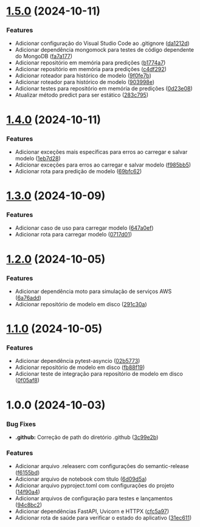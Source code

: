 # [1.5.0](https://github.com/ernane/case-machine-learning-engineer-pleno/compare/v1.4.0...v1.5.0) (2024-10-11)


### Features

* Adicionar configuração do Visual Studio Code ao .gitignore ([da1212d](https://github.com/ernane/case-machine-learning-engineer-pleno/commit/da1212d616bfca5f1c538fff0dcbdfbef86f0838))
* Adicionar dependência mongomock para testes de código dependente do MongoDB ([fa7a177](https://github.com/ernane/case-machine-learning-engineer-pleno/commit/fa7a1770346a878c9afd29d248f75b3401c0e348))
* Adicionar repositório em memória para predições ([b1774a7](https://github.com/ernane/case-machine-learning-engineer-pleno/commit/b1774a742e5f75b7d8b55f4d9d022dc02a0e4dc1))
* Adicionar repositório em memória para predições ([c4df292](https://github.com/ernane/case-machine-learning-engineer-pleno/commit/c4df292116e6d745f85e442896e7d797ca00ada4))
* Adicionar roteador para histórico de modelo ([9f0fe7b](https://github.com/ernane/case-machine-learning-engineer-pleno/commit/9f0fe7b52bd1c93c13d4122d45abc30c4ce794e7))
* Adicionar roteador para histórico de modelo ([903998e](https://github.com/ernane/case-machine-learning-engineer-pleno/commit/903998e3cb38d80c5c573a02b24ac26f02245044))
* Adicionar testes para repositório em memória de predições ([0d23e08](https://github.com/ernane/case-machine-learning-engineer-pleno/commit/0d23e08006d2e0114bd83d3ce5ea604990caf57d))
* Atualizar método predict para ser estático ([283c795](https://github.com/ernane/case-machine-learning-engineer-pleno/commit/283c7958ae8fa76f872d26687221c5222afdcdef))

# [1.4.0](https://github.com/ernane/case-machine-learning-engineer-pleno/compare/v1.3.0...v1.4.0) (2024-10-11)


### Features

* Adicionar exceções mais específicas para erros ao carregar e salvar modelo ([1eb7d28](https://github.com/ernane/case-machine-learning-engineer-pleno/commit/1eb7d28cecbc301bd57ba92d0b5d100738cfbd65))
* Adicionar exceções para erros ao carregar e salvar modelo ([f985bb5](https://github.com/ernane/case-machine-learning-engineer-pleno/commit/f985bb5e4800c6051fba68f5c796f08bcdd2b23d))
* Adicionar rota para predição de modelo ([69bfc62](https://github.com/ernane/case-machine-learning-engineer-pleno/commit/69bfc6221555500dc96514f932276fdb318f117e))

# [1.3.0](https://github.com/ernane/case-machine-learning-engineer-pleno/compare/v1.2.0...v1.3.0) (2024-10-09)


### Features

* Adicionar caso de uso para carregar modelo ([647a0ef](https://github.com/ernane/case-machine-learning-engineer-pleno/commit/647a0eff916067c67190daddf46bd5189a24619e))
* Adicionar rota para carregar modelo ([0717d01](https://github.com/ernane/case-machine-learning-engineer-pleno/commit/0717d0164553c6c00a66eaf9ac47b8edaccae6f8))

# [1.2.0](https://github.com/ernane/case-machine-learning-engineer-pleno/compare/v1.1.0...v1.2.0) (2024-10-05)


### Features

* Adicionar dependência moto para simulação de serviços AWS ([6a76add](https://github.com/ernane/case-machine-learning-engineer-pleno/commit/6a76add0eb38e1ba084887da11976a4f64c87839))
* Adicionar repositório de modelo em disco ([291c30a](https://github.com/ernane/case-machine-learning-engineer-pleno/commit/291c30ac7e7f7de14042ecd178cc60fb79dfd790))

# [1.1.0](https://github.com/ernane/case-machine-learning-engineer-pleno/compare/v1.0.0...v1.1.0) (2024-10-05)


### Features

* Adicionar dependência pytest-asyncio ([02b5773](https://github.com/ernane/case-machine-learning-engineer-pleno/commit/02b57732eea3b5335a303dbf214d6a4e54187ed1))
* Adicionar repositório de modelo em disco ([fb88f19](https://github.com/ernane/case-machine-learning-engineer-pleno/commit/fb88f19513e4020653172f22b783ebb048a72b93))
* Adicionar teste de integração para repositório de modelo em disco ([0f05af8](https://github.com/ernane/case-machine-learning-engineer-pleno/commit/0f05af851608646bbe0d5ec00507ad916195d680))

# 1.0.0 (2024-10-03)


### Bug Fixes

* **.github:** Correção de path do diretório .github ([3c99e2b](https://github.com/ernane/case-machine-learning-engineer-pleno/commit/3c99e2bc46db9d93a497b0a4cf61c8b3ab9c9663))


### Features

* Adicionar arquivo .releaserc com configurações do semantic-release ([f6155bd](https://github.com/ernane/case-machine-learning-engineer-pleno/commit/f6155bd410562a1eddcee9cabb1ceb4cb77c966c))
* Adicionar arquivo de notebook com título ([6d09d5a](https://github.com/ernane/case-machine-learning-engineer-pleno/commit/6d09d5a6db92ffea169448de80bacaf401998be4))
* Adicionar arquivo pyproject.toml com configurações do projeto ([14f90a4](https://github.com/ernane/case-machine-learning-engineer-pleno/commit/14f90a425899e1094101477e6e7521ab949e30fd))
* Adicionar arquivos de configuração para testes e lançamentos ([94c8bc2](https://github.com/ernane/case-machine-learning-engineer-pleno/commit/94c8bc21ee79c99f56d8b23a298ee623abb99581))
* Adicionar dependências FastAPI, Uvicorn e HTTPX ([cfc5a97](https://github.com/ernane/case-machine-learning-engineer-pleno/commit/cfc5a97cb254de6dc064f0176bb30a96f411ac7c))
* Adicionar rota de saúde para verificar o estado do aplicativo ([31ec611](https://github.com/ernane/case-machine-learning-engineer-pleno/commit/31ec61179d5f01c63d11ce16416e1684ac404acc))
